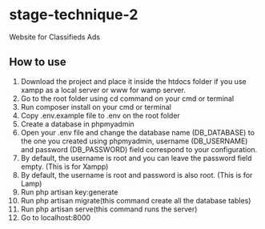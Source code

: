 # stage-technique-2
Website for Classifieds Ads


## How to use

1. Download the project and place it inside the htdocs folder if you use xampp as a local server or www for wamp server.
2. Go to the root folder using cd command on your cmd or terminal
3. Run composer install on your cmd or terminal
4. Copy .env.example file to .env on the root folder
5. Create a database in phpmyadmin
6. Open your .env file and change the database name (DB_DATABASE) to the one you created using phpmyadmin, username (DB_USERNAME) and password (DB_PASSWORD) field correspond to your configuration. 
7. By default, the username is root and you can leave the password field empty. (This is for Xampp) 
8. By default, the username is root and password is also root. (This is for Lamp)
9. Run php artisan key:generate
10. Run php artisan migrate(this command create all the database tables)
11. Run php artisan serve(this command runs the server)
12. Go to localhost:8000
